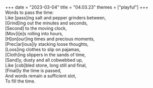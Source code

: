 +++
date = "2023-03-04"
title = "04.03.23"
themes = ["playful"]
+++
Words to pass the time:  
Like [pass]ing salt and pepper grinders between,  
[Grind]ing out the minutes and seconds,  
[Second] to the moving clock,  
[Mov]i[e]s rolling into hours,  
[H]on[our]ing times and precious moments,  
[Prec]ar[ious]ly stacking loose thoughts,  
[Loos]ing clothes to slip on pajamas,  
[Cloth]ing slippers in the sands of time,  
[Sand]y, dusty and all cobwebbed up,  
Like [cob]bled stone, long still and final,  
[Final]ly the time is passed,  
And words remain a sufficient slot,  
To fill the time.
